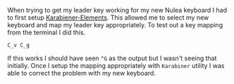 When trying to get my leader key working for my new Nulea keyboard I had to first setup [Karabiener-Elements](https://karabiner-elements.pqrs.org/). This allowed me to select my new keyboard and map my leader key appropriately.  To test out a key mapping from the terminal I did this.


```shell
C_v C_g
```

If this works I should have seen `^G` as the output but I wasn't seeing that initially. Once I setup the mapping appropriately with `Karabiner` utility I was able to correct the problem with my new keyboard.

